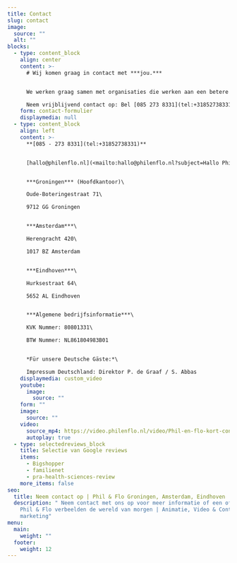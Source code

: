 ```yaml
---
title: Contact
slug: contact
image:
  source: ""
  alt: ""
blocks:
  - type: content_block
    align: center
    content: >-
      # Wij komen graag in contact met ***jou.***


      We werken graag samen met organisaties die werken aan een betere wereld. Is dat met jou?\

      Neem vrijblijvend contact op: Bel [085 273 8331](tel:+31852738331), vul het formulier in of stuur ons een e-mail op [hallo@philenflo.nl](mailto:hallo@philenflo.nl)
    form: contact-formulier
    displaymedia: null
  - type: content_block
    align: left
    content: >-
      **[085 - 273 8331](tel:+31852738331)**


      [hallo@philenflo.nl](<mailto:hallo@philenflo.nl?subject=Hallo Phil en Flo>)


      ***Groningen*** (Hoofdkantoor)\

      Oude-Boteringestraat 71\

      9712 GG Groningen


      ***Amsterdam***\

      Herengracht 420\

      1017 BZ Amsterdam


      ***Eindhoven***\

      Hurksestraat 64\

      5652 AL Eindhoven


      ***Algemene bedrijfsinformatie***\

      KVK Nummer: 80801331\

      BTW Nummer: NL861804983B01


      *Für unsere Deutsche Gäste:*\

      Impressum Deutschland: Direktor P. de Graaf / S. Abbas
    displaymedia: custom_video
    youtube:
      image:
        source: ""
    form: ""
    image:
      source: ""
    video:
      source_mp4: https://video.philenflo.nl/video/Phil-en-flo-kort-contact2.mp4
      autoplay: true
  - type: selectedreviews_block
    title: Selectie van Google reviews
    items:
      - Bigshopper
      - familienet
      - pra-health-sciences-review
    more_items: false
seo:
  title: Neem contact op | Phil & Flo Groningen, Amsterdam, Eindhoven
  description: " Neem contact met ons op voor meer informatie of een offerte |
    Phil & Flo verbeelden de wereld van morgen | Animatie, Video & Content
    marketing"
menu:
  main:
    weight: ""
  footer:
    weight: 12
---
```

